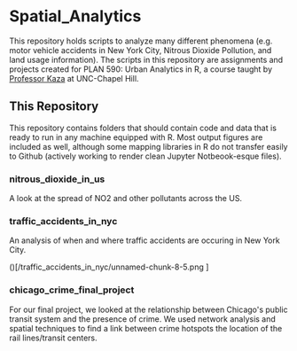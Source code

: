 # Spatial_Analytics

This repository holds scripts to analyze many different phenomena (e.g. motor vehicle accidents in New York City, Nitrous Dioxide Pollution, and land usage information). The scripts in this repository are assignments and projects created for PLAN 590: Urban Analytics in R, a course taught by [Professor Kaza](http://sia.planning.unc.edu/#about) at UNC-Chapel Hill. 


## This Repository
This repository contains folders that should contain code and data that is ready to run in any machine equipped with R. Most output figures are included as well, although some mapping libraries in R do not transfer easily to Github (actively working to render clean Jupyter Notbeook-esque files).

### nitrous_dioxide_in_us
A look at the spread of NO2 and other pollutants across the US.

### traffic_accidents_in_nyc
An analysis of when and where traffic accidents are occuring in New York City.

()[/traffic_accidents_in_nyc/unnamed-chunk-8-5.png ]

### chicago_crime_final_project
For our final project, we looked at the relationship between Chicago's public transit system and the presence of crime. We used network analysis and spatial techniques to find a link between crime hotspots the location of the rail lines/transit centers.
